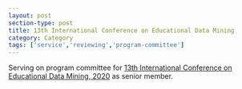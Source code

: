 ```yaml
---
layout: post
section-type: post
title: 13th International Conference on Educational Data Mining
category: Category
tags: ['service','reviewing','program-committee']
---
```

Serving on program committee for [13th International Conference on Educational Data Mining, 2020](https://educationaldatamining.org/edm2020/) as senior member.

